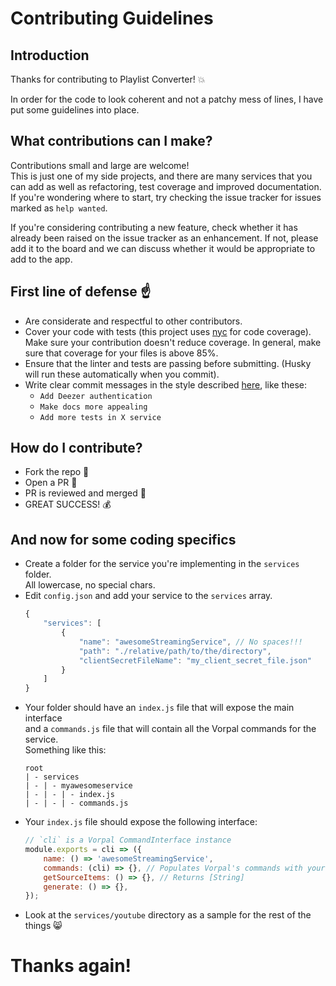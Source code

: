 # Contributing Guidelines
## Introduction
Thanks for contributing to Playlist Converter! :collision: 

In order for the code to look coherent and not a patchy mess of lines, I have put some guidelines into place.

## What contributions can I make?
Contributions small and large are welcome!   
This is just one of my side projects, and there are many services that you can add as well as refactoring, test coverage 
and improved documentation. If you're wondering where to start, try checking the issue tracker for
issues marked as `help wanted`.

If you're considering contributing a new feature, check whether it has already 
been raised on the issue tracker as an enhancement. If not, please add it to the board and we can 
discuss whether it would be appropriate to add to the app.

## First line of defense :point_up:
 * Are considerate and respectful to other contributors.
 * Cover your code with tests (this project uses [nyc](https://github.com/istanbuljs/nyc) for code coverage).   
 Make sure your contribution doesn't reduce coverage. In general, make sure that coverage for your files is above 85%.
 * Ensure that the linter and tests are passing before submitting. (Husky will run these automatically when you commit).
 * Write clear commit messages in the style described [here](https://chris.beams.io/posts/git-commit/), like these:
   * `Add Deezer authentication`
   * `Make docs more appealing`
   * `Add more tests in X service`

## How do I contribute?
* Fork the repo :fork_and_knife:
* Open a PR :pray:
* PR is reviewed and merged :eyes:
* GREAT SUCCESS! :moneybag:

## And now for some coding specifics
* Create a folder for the service you're implementing in the `services` folder.   
 All lowercase, no special chars.
 * Edit `config.json` and add your service to the `services` array.
    ```js
    {
        "services": [
            {
                "name": "awesomeStreamingService", // No spaces!!!
                "path": "./relative/path/to/the/directory",
                "clientSecretFileName": "my_client_secret_file.json"
            }
        ]
    }
    ```
 * Your folder should have an `index.js` file that will expose the main interface   
 and a `commands.js` file that will contain all the Vorpal commands for the service.   
 Something like this:
    ```
    root
    | - services
    | - | - myawesomeservice
    | - | - | - index.js
    | - | - | - commands.js
    ```
 * Your `index.js` file should expose the following interface:
    ```js
    // `cli` is a Vorpal CommandInterface instance
    module.exports = cli => ({
        name: () => 'awesomeStreamingService',
        commands: (cli) => {}, // Populates Vorpal's commands with your service
        getSourceItems: () => {}, // Returns [String]
        generate: () => {},
    });
    ```
 * Look at the `services/youtube` directory as a sample for the rest of the things :smile_cat:
 
# Thanks again!
